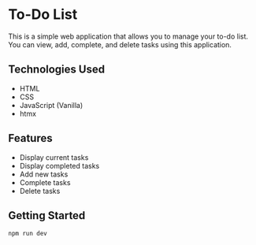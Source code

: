 # To-Do List

This is a simple web application that allows you to manage your to-do list. You can view, add, complete, and delete tasks using this application.

## Technologies Used

- HTML
- CSS
- JavaScript (Vanilla)
- htmx

## Features

- Display current tasks
- Display completed tasks
- Add new tasks
- Complete tasks
- Delete tasks

## Getting Started

```
npm run dev
```